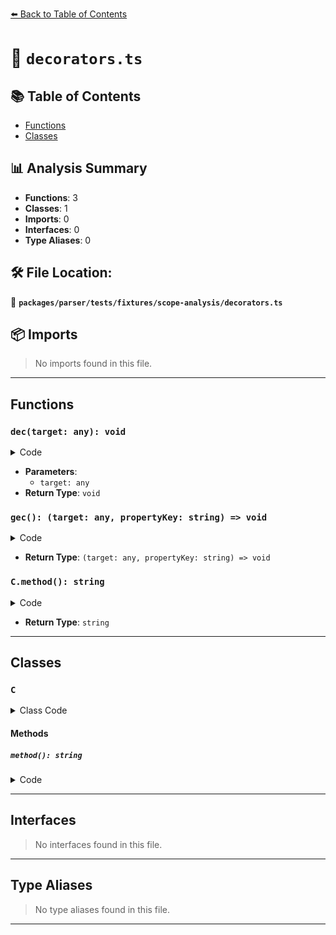 [⬅️ Back to Table of Contents](../../../../../index.md)

# 📄 `decorators.ts`

## 📚 Table of Contents

- [Functions](#functions)
- [Classes](#classes)

## 📊 Analysis Summary

- **Functions**: 3
- **Classes**: 1
- **Imports**: 0
- **Interfaces**: 0
- **Type Aliases**: 0

## 🛠️ File Location:
📂 **`packages/parser/tests/fixtures/scope-analysis/decorators.ts`**

## 📦 Imports

> No imports found in this file.


---

## Functions

### `dec(target: any): void`

<details><summary>Code</summary>

```ts
function dec(target: any) {}
```
</details>

- **Parameters**:
  - `target: any`
- **Return Type**: `void`
### `gec(): (target: any, propertyKey: string) => void`

<details><summary>Code</summary>

```ts
function gec() {
  return (target: any, propertyKey: string) => {};
}
```
</details>

- **Return Type**: `(target: any, propertyKey: string) => void`
### `C.method(): string`

<details><summary>Code</summary>

```ts
@gec() method(): string {
    return '';
  }
```
</details>

- **Return Type**: `string`

---

## Classes

### `C`

<details><summary>Class Code</summary>

```ts
@dec
class C {
  @gec() field: string;
  @gec() method(): string {
    return '';
  }
}
```
</details>

#### Methods

##### `method(): string`

<details><summary>Code</summary>

```ts
@gec() method(): string {
    return '';
  }
```
</details>


---

## Interfaces

> No interfaces found in this file.


---

## Type Aliases

> No type aliases found in this file.


---